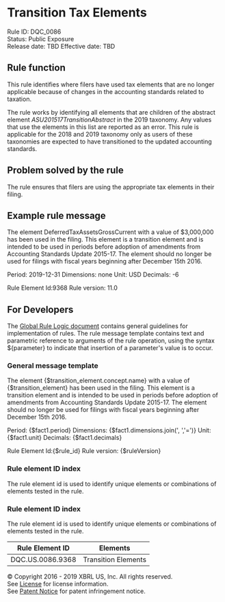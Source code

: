 # Transition Tax Elements
Rule ID: DQC_0086  
Status: Public Exposure   
Release date: TBD
Effective date: TBD

## Rule function
This rule identifies where filers have used tax elements that are no longer applicable because of changes in the accounting standards related to taxation. 

The rule works by identifying all elements that are children of the abstract element _ASU201517TransitionAbstract_ in the 2019 taxonomy.  Any values that use the elements in this list are reported as an error.  This rule is applicable for the 2018 and 2019 taxonomy only as users of these taxonomies are expected to have transitioned to the updated accounting standards.

## Problem solved by the rule
The rule ensures that filers are using the appropriate tax elements in their filing.

## Example rule message
The element DeferredTaxAssetsGrossCurrent with a value of $3,000,000 has been used in the filing.  This element is a transition element and is intended to be used in periods before adoption of amendments from Accounting Standards Update 2015-17. The element should no longer be used for filings with fiscal years beginning after December 15th 2016.  

Period: 2019-12-31
Dimensions: none
Unit: USD
Decimals: -6

Rule Element Id:9368
Rule version: 11.0

## For Developers
The [Global Rule Logic document](https://github.com/DataQualityCommittee/dqc_us_rules/blob/master/docs/GlobalRuleLogic.md) contains general guidelines for implementation of rules. The rule message template contains text and parametric reference to arguments of the rule operation, using the syntax ${parameter} to indicate that insertion of a parameter's value is to occur. 

### General message template
The element {$transition_element.concept.name} with a value of {$transition_element} has been used in the filing.  This element is a transition element and is intended to be used in periods before adoption of amendments from Accounting Standards Update 2015-17. The element should no longer be used for filings with fiscal years beginning after December 15th 2016.  

Period: {$fact1.period}
Dimensions: {$fact1.dimensions.join(', ','=')}
Unit: {$fact1.unit}
Decimals: {$fact1.decimals}

Rule Element Id:{$rule_id}
Rule version: {$ruleVersion}

### Rule element ID index
The rule element id is used to identify unique elements or combinations of elements tested in the rule.

### Rule element ID index 
The rule element id is used to identify unique elements or combinations of elements tested in the rule. 

|Rule Element ID|Elements|
|--------|--------|
|DQC.US.0086.9368|Transition Elements|

© Copyright 2016 - 2019 XBRL US, Inc. All rights reserved.   
See [License](https://xbrl.us/dqc-license) for license information.  
See [Patent Notice](https://xbrl.us/dqc-patent) for patent infringement notice.  
